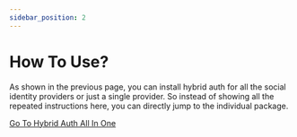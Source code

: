 ```yaml
---
sidebar_position: 2
---
```


# How To Use?

As shown in the previous page, you can install hybrid auth for all the social identity providers or just a single provider. So instead of showing all the repeated instructions here, you can directly jump to the individual package.

[Go To Hybrid Auth All In One](../providers/all-in-one.mdx)
